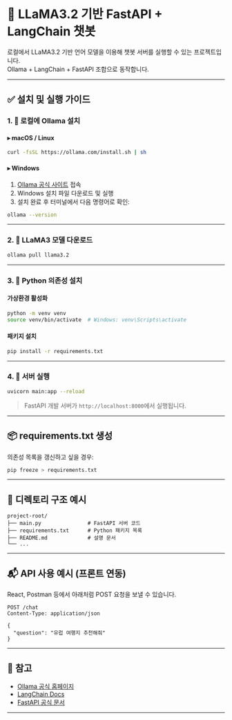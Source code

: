 # 🦙 LLaMA3.2 기반 FastAPI + LangChain 챗봇

로컬에서 LLaMA3.2 기반 언어 모델을 이용해 챗봇 서버를 실행할 수 있는 프로젝트입니다.  
Ollama + LangChain + FastAPI 조합으로 동작합니다.

---

## ✅ 설치 및 실행 가이드

### 1. 🧠 로컬에 Ollama 설치

#### ▸ macOS / Linux

```bash
curl -fsSL https://ollama.com/install.sh | sh
```

#### ▸ Windows

1. [Ollama 공식 사이트](https://ollama.com/) 접속
2. Windows 설치 파일 다운로드 및 실행
3. 설치 완료 후 터미널에서 다음 명령어로 확인:

```bash
ollama --version
```

---

### 2. 🦙 LLaMA3 모델 다운로드

```bash
ollama pull llama3.2
```

---

### 3. 🐍 Python 의존성 설치

#### 가상환경 활성화

```bash
python -m venv venv
source venv/bin/activate  # Windows: venv\Scripts\activate
```

#### 패키지 설치

```bash
pip install -r requirements.txt
```

---

### 4. 🚀 서버 실행

```bash
uvicorn main:app --reload
```

> FastAPI 개발 서버가 `http://localhost:8000`에서 실행됩니다.

---

## 📦 requirements.txt 생성

의존성 목록을 갱신하고 싶을 경우:

```bash
pip freeze > requirements.txt
```

---

## 📁 디렉토리 구조 예시

```
project-root/
├── main.py               # FastAPI 서버 코드
├── requirements.txt      # Python 패키지 목록
├── README.md             # 설명 문서
└── ...
```

---

## 📬 API 사용 예시 (프론트 연동)

React, Postman 등에서 아래처럼 POST 요청을 보낼 수 있습니다.

```
POST /chat
Content-Type: application/json

{
  "question": "유럽 여행지 추천해줘"
}
```

---

## 🔗 참고

- [Ollama 공식 홈페이지](https://ollama.com/)
- [LangChain Docs](https://docs.langchain.com/)
- [FastAPI 공식 문서](https://fastapi.tiangolo.com/)

---
